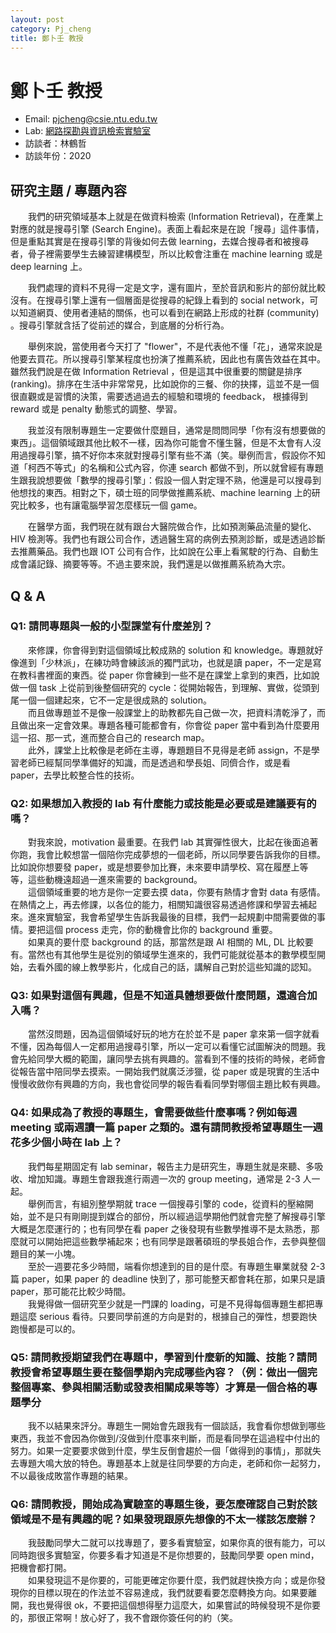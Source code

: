 ```yaml
---
layout: post
category: Pj_cheng
title: 鄭卜壬 教授
---
```


# 鄭卜壬 教授
* Email: pjcheng@csie.ntu.edu.tw
* Lab: [網路探勘與資訊檢索實驗室](https://www.csie.ntu.edu.tw/app-op/lab.php?Sn=7)
* 訪談者：林鶴哲
* 訪談年份：2020

## 研究主題 / 專題內容

&emsp;&emsp;我們的研究領域基本上就是在做資料檢索 (Information Retrieval)，在產業上對應的就是搜尋引擎 (Search Engine)。表面上看起來是在說「搜尋」這件事情，但是重點其實是在搜尋引擎的背後如何去做 learning，去媒合搜尋者和被搜尋者，骨子裡需要學生去練習建構模型，所以比較會注重在 machine learning 或是 deep learning 上。

&emsp;&emsp;我們處理的資料不見得一定是文字，還有圖片，至於音訊和影片的部份就比較沒有。在搜尋引擎上還有一個層面是從搜尋的紀錄上看到的 social network，可以知道網頁、使用者連結的關係，也可以看到在網路上形成的社群 (community) 。搜尋引擎就含括了從前述的媒合，到底層的分析行為。

&emsp;&emsp;舉例來說，當使用者今天打了 "flower"，不是代表他不懂「花」，通常來說是他要去買花。所以搜尋引擎某程度也扮演了推薦系統，因此也有廣告效益在其中。雖然我們說是在做 Information Retrieval ，但是這其中很重要的關鍵是排序 (ranking)。排序在生活中非常常見，比如說你的三餐、你的抉擇，這並不是一個很直觀或是習慣的決策，需要透過過去的經驗和環境的 feedback， 根據得到 reward 或是 penalty 動態式的調整、學習。

&emsp;&emsp;我並沒有限制專題生一定要做什麼題目，通常是問問同學「你有沒有想要做的東西」。這個領域跟其他比較不一樣，因為你可能會不懂生醫，但是不太會有人沒用過搜尋引擎，搞不好你本來就對搜尋引擎有些不滿（笑。舉例而言，假設你不知道「柯西不等式」的名稱和公式內容，你連 search 都做不到，所以就曾經有專題生跟我說想要做「數學的搜尋引擎」：假設一個人對定理不熟，他還是可以搜尋到他想找的東西。相對之下，碩士班的同學做推薦系統、machine learning 上的研究比較多，也有讓電腦學習怎麼樣玩一個 game。

&emsp;&emsp;在醫學方面，我們現在就有跟台大醫院做合作，比如預測藥品流量的變化、HIV 檢測等。我們也有跟公司合作，透過醫生寫的病例去預測診斷，或是透過診斷去推薦藥品。我們也跟 IOT 公司有合作，比如說在公車上看駕駛的行為、自動生成會議記錄、摘要等等。不過主要來說，我們還是以做推薦系統為大宗。

## Q & A

### Q1: 請問專題與一般的小型課堂有什麼差別？

&emsp;&emsp;來修課，你會得到對這個領域比較成熟的 solution 和 knowledge。專題就好像進到「少林派」，在練功時會練該派的獨門武功，也就是讀 paper，不一定是寫在教科書裡面的東西。從 paper 你會練到一些不是在課堂上拿到的東西，比如說做一個 task 上從前到後整個研究的 cycle：從開始報告，到理解、實做，從頭到尾一個一個建起來，它不一定是很成熟的 solution。<br>&emsp;&emsp;而且做專題並不是像一般課堂上的助教都先自己做一次，把資料清乾淨了，而且做出來一定會效果。專題各種可能都會有，你會從 paper 當中看到為什麼要用這一招、那一式，進而整合自己的 research map。
<br>&emsp;&emsp;此外，課堂上比較像是老師在主導，專題題目不見得是老師 assign，不是學習老師已經幫同學準備好的知識，而是透過和學長姐、同儕合作，或是看 paper，去學比較整合性的技術。

### Q2: 如果想加入教授的 lab 有什麼能力或技能是必要或是建議要有的嗎？

&emsp;&emsp;對我來說，motivation 最重要。在我們 lab 其實彈性很大，比起在後面追著你跑，我會比較想當一個陪你完成夢想的一個老師，所以同學要告訴我你的目標。比如說你想要發 paper，或是想要參加比賽，未來要申請學校、寫在履歷上等等，這些動機遠超過一進來需要的 background。
<br>&emsp;&emsp;這個領域重要的地方是你一定要去摸 data，你要有熱情才會對 data 有感情。在熱情之上，再去修課，以各位的能力，相關知識很容易透過修課和學習去補起來。進來實驗室，我會希望學生告訴我最後的目標，我們一起規劃中間需要做的事情。要把這個 process 走完，你的動機會比你的 background 重要。
<br>&emsp;&emsp;如果真的要什麼 background 的話，那當然是跟 AI 相關的 ML, DL 比較要有。當然也有其他學生是從別的領域學生進來的，我們可能就從基本的數學模型開始，去看外國的線上教學影片，化成自己的話，講解自己對於這些知識的認知。

### Q3: 如果對這個有興趣，但是不知道具體想要做什麼問題，還適合加入嗎？

&emsp;&emsp;當然沒問題，因為這個領域好玩的地方在於並不是 paper 拿來第一個字就看不懂，因為每個人一定都用過搜尋引擎，所以一定可以看懂它試圖解決的問題。我會先給同學大概的範圍，讓同學去挑有興趣的。當看到不懂的技術的時候，老師會從報告當中陪同學去摸索。一開始我們就廣泛涉獵，從 paper 或是現實的生活中慢慢收斂你有興趣的方向，我也會從同學的報告看看同學對哪個主題比較有興趣。

### Q4: 如果成為了教授的專題生，會需要做些什麼事嗎？例如每週 meeting 或兩週讀一篇 paper 之類的。還有請問教授希望專題生一週花多少個小時在 lab 上？

&emsp;&emsp;我們每星期固定有 lab seminar，報告主力是研究生，專題生就是來聽、多吸收、增加知識。專題生會跟我進行兩週一次的 group meeting，通常是 2-3 人一起。
<br>&emsp;&emsp;舉例而言，有組別整學期就 trace 一個搜尋引擎的 code，從資料的壓縮開始，並不是只有剛剛提到媒合的部份，所以經過這學期他們就會完整了解搜尋引擎大概是怎麼運行的；也有同學在看 paper 之後發現有些數學推導不是太熟悉，那麼就可以開始把這些數學補起來；也有同學是跟著碩班的學長姐合作，去參與整個題目的某一小塊。
<br>&emsp;&emsp;至於一週要花多少時間，端看你想達到的目的是什麼。有專題生畢業就發 2-3 篇 paper，如果 paper 的 deadline 快到了，那可能整天都會耗在那，如果只是讀 paper，那可能花比較少時間。<br>&emsp;&emsp;我覺得做一個研究至少就是一門課的 loading，可是不見得每個專題生都把專題這麼 serious 看待。只要同學前進的方向是對的，根據自己的彈性，想要跑快跑慢都是可以的。

### Q5: 請問教授期望我們在專題中，學習到什麼新的知識、技能？請問教授會希望專題生要在整個學期內完成哪些內容？（例：做出一個完整個專案、參與相關活動或發表相關成果等等）才算是一個合格的專題學分

&emsp;&emsp;我不以結果來評分。專題生一開始會先跟我有一個談話，我會看你想做到哪些東西，我並不會因為你做到/沒做到什麼事來判斷，而是看同學在這過程中付出的努力。如果一定要要求做到什麼，學生反倒會趨於一個「做得到的事情」，那就失去專題大鳴大放的特色。專題基本上就是往同學要的方向走，老師和你一起努力，不以最後成敗當作專題的結果。

### Q6: 請問教授，開始成為實驗室的專題生後，要怎麼確認自己對於該領域是不是有興趣的呢？如果發現跟原先想像的不太一樣該怎麼辦？

&emsp;&emsp;我鼓勵同學大二就可以找專題了，要多看實驗室，如果你真的很有能力，可以同時跑很多實驗室，你要多看才知道是不是你想要的，鼓勵同學要 open mind，把機會都打開。<br>&emsp;&emsp;如果發現這不是你要的，可能更確定你要什麼，我們就趕快換方向；或是你發現你的目標以現在的作法並不容易達成，我們就要看要怎麼轉換方向。如果要離開，我也覺得很 ok，不要把這個想得壓力這麼大，如果嘗試的時候發現不是你要的，那很正常啊！放心好了，我不會跟你簽任何的約（笑。